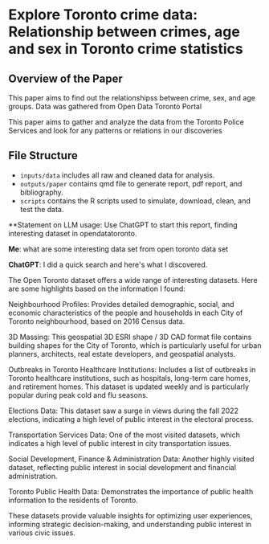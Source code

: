# Explore Toronto crime data: Relationship between crimes, age and sex in Toronto crime statistics

## Overview of the Paper

This paper aims to find out the relationshipss between crime, sex, and age groups. Data was gathered from Open Data Toronto Portal

This paper aims to gather and analyze the data from the Toronto Police Services and look for any patterns or relations in our discoveries




## File Structure

-   `inputs/data` includes all raw and cleaned data for analysis. 
-   `outputs/paper` contains qmd file to generate report, pdf report, and bibliography.
-   `scripts` contains the R scripts used to simulate, download, clean, and test the data.


**Statement on LLM usage:
Use ChatGPT to start this report, finding interesting dataset in opendatatoronto.

**Me**: what are some interesting data set from open toronto data set

**ChatGPT**: I did a quick search and here's what I discovered.

The Open Toronto dataset offers a wide range of interesting datasets. Here are some highlights based on the information I found:

Neighbourhood Profiles: Provides detailed demographic, social, and economic characteristics of the people and households in each City of Toronto neighbourhood, based on 2016 Census data.

3D Massing: This geospatial 3D ESRI shape / 3D CAD format file contains building shapes for the City of Toronto, which is particularly useful for urban planners, architects, real estate developers, and geospatial analysts.

Outbreaks in Toronto Healthcare Institutions: Includes a list of outbreaks in Toronto healthcare institutions, such as hospitals, long-term care homes, and retirement homes. This dataset is updated weekly and is particularly popular during peak cold and flu seasons.

Elections Data: This dataset saw a surge in views during the fall 2022 elections, indicating a high level of public interest in the electoral process.

Transportation Services Data: One of the most visited datasets, which indicates a high level of public interest in city transportation issues.

Social Development, Finance & Administration Data: Another highly visited dataset, reflecting public interest in social development and financial administration.

Toronto Public Health Data: Demonstrates the importance of public health information to the residents of Toronto.

These datasets provide valuable insights for optimizing user experiences, informing strategic decision-making, and understanding public interest in various civic issues.

